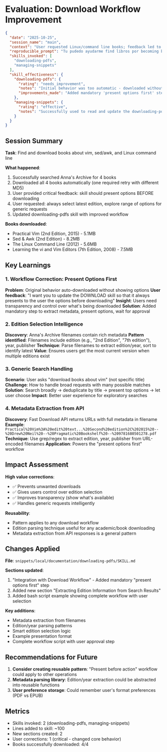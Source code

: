# Evaluation: Download Workflow Improvement

```json
{
  "date": "2025-10-25",
  "session_name": "main",
  "context": "User requested Linux/command line books; feedback led to improving download workflow to present options before downloading and select latest editions",
  "reproducible_prompt": "Tu pudedo ayudarme find libros por becoming better at vim, y en Sed y Awk, y otros Linux command line libros? gracias",
  "skills_invoked": [
    "downloading-pdfs",
    "managing-snippets"
  ],
  "skill_effectiveness": {
    "downloading-pdfs": {
      "rating": "needs_improvement",
      "notes": "Initial behavior was too automatic - downloaded without presenting options. User correction led to significant workflow improvement.",
      "improvements_made": "Added mandatory 'present options first' step, edition parsing, metadata extraction"
    },
    "managing-snippets": {
      "rating": "effective",
      "notes": "Successfully used to read and update the downloading-pdfs snippet"
    }
  }
}
```

## Session Summary

**Task**: Find and download books about vim, sed/awk, and Linux command line

**What happened**:
1. Successfully searched Anna's Archive for 4 books
2. Downloaded all 4 books automatically (one required retry with different MD5)
3. User provided critical feedback: skill should present options BEFORE downloading
4. User requested: always select latest edition, explore range of options for generic requests
5. Updated downloading-pdfs skill with improved workflow

**Books downloaded**:
- Practical Vim (2nd Edition, 2015) - 5.1MB
- Sed & Awk (2nd Edition) - 8.2MB
- The Linux Command Line (2012) - 5.6MB
- Learning the vi and Vim Editors (7th Edition, 2008) - 7.5MB

## Key Learnings

### 1. Workflow Correction: Present Options First
**Problem**: Original behavior auto-downloaded without showing options
**User feedback**: "I want you to update the DOWNLOAD skill so that it always presents to the user the options before downloading"
**Insight**: Users need transparency and control over what's being downloaded
**Solution**: Added mandatory step to extract metadata, present options, wait for approval

### 2. Edition Selection Intelligence
**Discovery**: Anna's Archive filenames contain rich metadata
**Pattern identified**: Filenames include edition (e.g., "2nd Edition", "7th edition"), year, publisher
**Technique**: Parse filenames to extract edition/year, sort to identify latest
**Value**: Ensures users get the most current version when multiple editions exist

### 3. Generic Search Handling
**Scenario**: User asks "download books about vim" (not specific title)
**Challenge**: How to handle broad requests with many possible matches
**Solution**: Search broadly → deduplicate by title → present top options → let user choose
**Impact**: Better user experience for exploratory searches

### 4. Metadata Extraction from API
**Discovery**: Fast Download API returns URLs with full metadata in filename
**Example**: `Practical%20Vim%3A%20edit%20text...%20Second%20edition%2C%202015%20--%20Drew%20Neil%20--%20Pragmatic%20Bookshelf%20--%209781680501278.pdf`
**Technique**: Use grep/regex to extract edition, year, publisher from URL-encoded filenames
**Application**: Powers the "present options first" workflow

## Impact Assessment

**High value corrections**:
- ✅ Prevents unwanted downloads
- ✅ Gives users control over edition selection
- ✅ Improves transparency (show what's available)
- ✅ Handles generic requests intelligently

**Reusability**:
- Pattern applies to any download workflow
- Edition parsing technique useful for any academic/book downloading
- Metadata extraction from API responses is a general pattern

## Changes Applied

**File**: `snippets/local/documentation/downloading-pdfs/SKILL.md`

**Sections updated**:
1. "Integration with Download Workflow" - Added mandatory "present options first" step
2. Added new section "Extracting Edition Information from Search Results"
3. Added bash script example showing complete workflow with user selection

**Key additions**:
- Metadata extraction from filenames
- Edition/year parsing patterns
- Smart edition selection logic
- Example presentation format
- Complete workflow script with user approval step

## Recommendations for Future

1. **Consider creating reusable pattern**: "Present before action" workflow could apply to other operations
2. **Metadata parsing library**: Edition/year extraction could be abstracted into reusable functions
3. **User preference storage**: Could remember user's format preferences (PDF vs EPUB)

## Metrics

- Skills invoked: 2 (downloading-pdfs, managing-snippets)
- Lines added to skill: ~100
- New sections created: 2
- User corrections: 1 (critical - changed core behavior)
- Books successfully downloaded: 4/4
